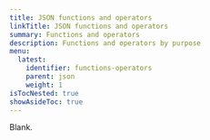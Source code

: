 ```yaml
---
title: JSON functions and operators
linkTitle: JSON functions and operators
summary: Functions and operators
description: Functions and operators by purpose
menu:
  latest:
    identifier: functions-operators
    parent: json
    weight: 1
isTocNested: true
showAsideToc: true
---
```


Blank.